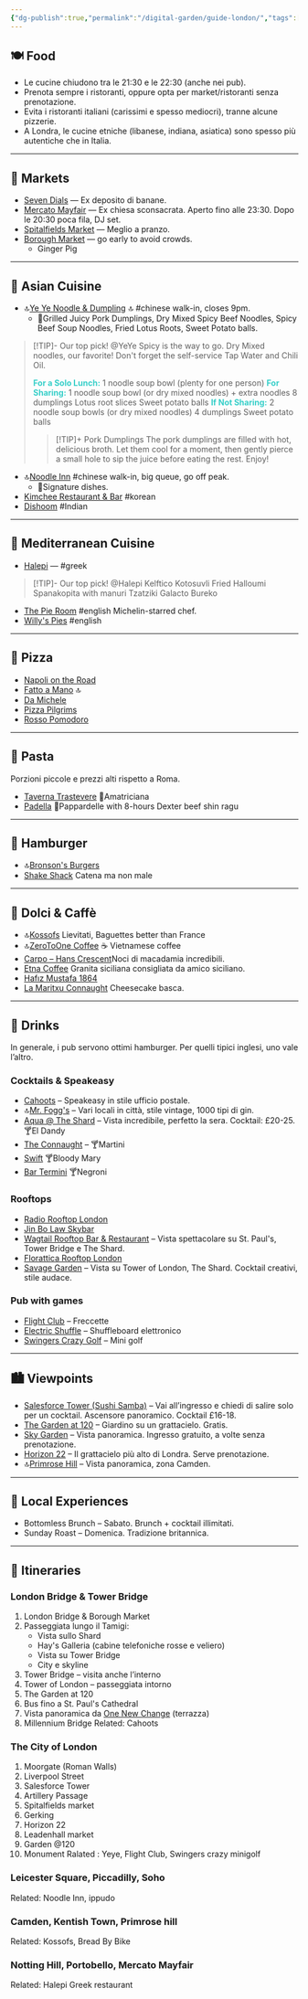 ```yaml
---
{"dg-publish":true,"permalink":"/digital-garden/guide-london/","tags":["resource"]}
---
```


## 🍽️ Food
- Le cucine chiudono tra le 21:30 e le 22:30 (anche nei pub).
- Prenota sempre i ristoranti, oppure opta per market/ristoranti senza prenotazione.
- Evita i ristoranti italiani (carissimi e spesso mediocri), tranne alcune pizzerie.
- A Londra, le cucine etniche (libanese, indiana, asiatica) sono spesso più autentiche che in Italia.
<!-- 
🔗 [Tutti i miei ristoranti](https://maps.app.goo.gl/yUdTQqtVX5Swvoou5)
-->
---
## 🥡 Markets
- [Seven Dials](https://www.google.com/maps/search/?api=1&query=Seven+Dials+London) — Ex deposito di banane. 
- [Mercato Mayfair](https://www.google.com/maps/search/?api=1&query=Mercato+Mayfair+London) — Ex chiesa sconsacrata. Aperto fino alle 23:30. Dopo le 20:30 poca fila, DJ set.
- [Spitalfields Market](https://www.google.com/maps/search/?api=1&query=Spitalfields+Market+London) — Meglio a pranzo.
- [Borough Market](https://www.google.com/maps/search/?api=1&query=Borough+Market+London) — go early to avoid crowds. 
	- Ginger Pig
---
## 🥢 Asian Cuisine 
- 🔝[Ye Ye Noodle & Dumpling](https://www.google.com/maps/search/?api=1&query=Ye+Ye+Noodle+%26+Dumpling+Artillery+Passage+London) 🔝 #chinese walk-in, closes 9pm.
	- 🍴Grilled Juicy Pork Dumplings, Dry Mixed Spicy Beef Noodles, Spicy Beef Soup Noodles, Fried Lotus Roots, Sweet Potato balls. 
>[!TIP]- Our top pick! @YeYe
>Spicy is the way to go. Dry Mixed noodles, our favorite! Don't forget the self-service Tap Water and Chili Oil.
> 
><font color="#36cfc9">**For a Solo Lunch:**</font>
>1 noodle soup bowl (plenty for one person)
><font color="#36cfc9">**For Sharing:**</font>
>1 noodle soup bowl (or dry mixed noodles) + extra noodles
>8 dumplings
>Lotus root slices
>Sweet potato balls
><font color="#36cfc9">**If Not Sharing:**</font>
>2 noodle soup bowls (or dry mixed noodles)
>4 dumplings
>Sweet potato balls
>>[!TIP]+ Pork Dumplings
>>The pork dumplings are filled with hot, delicious broth. Let them cool for a moment, then gently pierce a small hole to sip the juice before eating the rest. Enjoy!
- 🔝[Noodle Inn](https://www.google.com/maps/search/?api=1&query=Noodle+Inn+London) #chinese walk-in, big queue, go off peak. 
	- 🍴Signature dishes.
- [Kimchee Restaurant & Bar](https://www.google.com/maps/search/?api=1&query=Kimchee+Restaurant+%26+Bar+London) #korean
- [Dishoom](https://www.google.com/maps/search/?api=1&query=Dishoom+London) #Indian
---
## 🌊 Mediterranean Cuisine 
- [Halepi](https://www.google.com/maps/search/?api=1&query=Halepi+London) — #greek
> [!TIP]- Our top pick! @Halepi 
> Kelftico 
> Kotosuvli
> Fried Halloumi
> Spanakopita with manuri
> Tzatziki 
> Galacto Bureko
- [The Pie Room](https://www.google.com/maps/search/?api=1&query=The+Pie+Room+London) #english Michelin-starred chef. 
- [Willy's Pies](https://maps.app.goo.gl/Q2cVvwS9AtGjpNj66) #english 

---
## 🍕 Pizza
- [Napoli on the Road](https://www.google.com/maps/search/?api=1&query=Napoli+on+the+Road+London)
- [Fatto a Mano](https://www.google.com/maps/search/?api=1&query=Fatto+a+Mano+King%27s+Cross+London) 🔝
- [Da Michele](https://www.google.com/maps/search/?api=1&query=Da+Michele+London)
- [Pizza Pilgrims](https://www.google.com/maps/search/?api=1&query=Pizza+Pilgrims+London)
- [Rosso Pomodoro](https://www.google.com/maps/search/?api=1&query=Rosso+Pomodoro+London)
---
## 🍝 Pasta
Porzioni piccole e prezzi alti rispetto a Roma.
- [Taverna Trastevere](https://maps.app.goo.gl/yw2xzqfyd7H8daun6) 🍴Amatriciana 
- [Padella](https://www.google.com/maps/search/?api=1&query=Padella+Shoreditch+London) 🍴Pappardelle with 8-hours Dexter beef shin ragu
---
## 🍔 Hamburger 
- 🔝[Bronson's Burgers](https://maps.app.goo.gl/x9DM9nwP1askLWnv6)
- [Shake Shack](https://www.google.com/maps/search/?api=1&query=Shake+Shack+London) Catena ma non male 
---
## 🍰 Dolci & Caffè
<!-- 
🔗 [Tutti i miei dolci & caffè](https://maps.app.goo.gl/JSVDmn7t5oDPKYrYA)
-->
- 🔝[Kossofs](https://www.google.com/maps/search/?api=1&query=Kossofs+London) Lievitati, Baguettes better than France
- 🔝[ZeroToOne Coffee](https://www.google.com/maps/search/?api=1&query=ZeroToOne+Coffee+London) ☕ Vietnamese coffee
- [Carpo – Hans Crescent](https://www.google.com/maps/search/?api=1&query=Carpo+Hans+Crescent+London)Noci di macadamia incredibili.
- [Etna Coffee](https://www.google.com/maps/search/?api=1&query=Etna+Coffee+London) Granita siciliana consigliata da amico siciliano.
- [Hafız Mustafa 1864](https://www.google.com/maps/search/?api=1&query=Hafiz+Mustafa+1864+Knightsbridge+London)
- [La Maritxu Connaught](https://www.google.com/maps/search/?api=1&query=La+Maritxu+Connaught+London) Cheesecake basca.
---
## 🍻 Drinks
In generale, i pub servono ottimi hamburger. Per quelli tipici inglesi, uno vale l’altro.
<!-- 
🔗 [Tutti i miei pub](https://maps.app.goo.gl/1Jzu97u9jSin3Dkd8)
-->
### Cocktails & Speakeasy
- [Cahoots](https://www.google.com/maps/search/?api=1&query=Cahoots+London) – Speakeasy in stile ufficio postale.
- 🔝[Mr. Fogg's](https://www.google.com/maps/search/?api=1&query=Mr.+Fogg%27s+London) – Vari locali in città, stile vintage, 1000 tipi di gin.
- [Aqua @ The Shard](https://www.google.com/maps/search/?api=1&query=Aqua+Shard+London) – Vista incredibile, perfetto la sera. Cocktail: £20-25. 🍸El Dandy
- [The Connaught](https://maps.app.goo.gl/TTgaqzCaaBpHsaYt6) – 🍸Martini 
- [Swift](https://maps.app.goo.gl/EUbpge3LMtc3FQiQA) 🍸Bloody Mary
- [Bar Termini](https://maps.app.goo.gl/SaoXPDcrsoKF63Cm7) 🍸Negroni
### Rooftops
- [Radio Rooftop London](https://www.google.com/maps/search/?api=1&query=Radio+Rooftop+London)
- [Jin Bo Law Skybar](https://www.google.com/maps/search/?api=1&query=Jin+Bo+Law+Skybar+London)
- [Wagtail Rooftop Bar & Restaurant](https://www.google.com/maps/search/?api=1&query=Wagtail+Rooftop+Bar+%26+Restaurant+London) – Vista spettacolare su St. Paul's, Tower Bridge e The Shard.
- [Florattica Rooftop London](https://www.google.com/maps/search/?api=1&query=Florattica+Rooftop+London)
- [Savage Garden](https://www.google.com/maps/search/?api=1&query=Savage+Garden+Rooftop+Bar+London) – Vista su Tower of London, The Shard. Cocktail creativi, stile audace.
### Pub with games 
- [Flight Club](https://www.google.com/maps/search/?api=1&query=Flight+Club+London) – Freccette
- [Electric Shuffle](https://www.google.com/maps/search/?api=1&query=Electric+Shuffle+London) – Shuffleboard elettronico
- [Swingers Crazy Golf](https://www.google.com/maps/search/?api=1&query=Swingers+Crazy+Golf+London) – Mini golf

---
## 🏙️ Viewpoints 
- [Salesforce Tower (Sushi Samba)](https://www.google.com/maps/search/?api=1&query=Salesforce+Tower+Sushi+Samba+London) – Vai all’ingresso e chiedi di salire solo per un cocktail. Ascensore panoramico. Cocktail £16-18.
- [The Garden at 120](https://www.google.com/maps/search/?api=1&query=The+Garden+at+120+London) – Giardino su un grattacielo. Gratis.
- [Sky Garden](https://www.google.com/maps/search/?api=1&query=Sky+Garden+London) – Vista panoramica. Ingresso gratuito, a volte senza prenotazione.
- [Horizon 22](https://www.google.com/maps/search/?api=1&query=Horizon+22+London) – Il grattacielo più alto di Londra. Serve prenotazione.
- 🔝[Primrose Hill](https://www.google.com/maps/search/?api=1&query=Primrose+Hill+London) – Vista panoramica, zona Camden.

---
## 🧺 Local Experiences
- Bottomless Brunch – Sabato. Brunch + cocktail illimitati.
- Sunday Roast – Domenica. Tradizione britannica.

---
## 📍 Itineraries
### London Bridge & Tower Bridge
1. London Bridge & Borough Market
2. Passeggiata lungo il Tamigi:
	- Vista sullo Shard
	- Hay's Galleria (cabine telefoniche rosse e veliero)
	- Vista su Tower Bridge
	- City e skyline
3. Tower Bridge – visita anche l’interno
4. Tower of London – passeggiata intorno
5. The Garden at 120
6. Bus fino a St. Paul's Cathedral
7. Vista panoramica da [One New Change](https://www.google.com/maps/search/?api=1&query=One+New+Change+London) (terrazza)
8. Millennium Bridge
Related: Cahoots 
### The City of London
1. Moorgate (Roman Walls)
2. Liverpool Street 
3. Salesforce Tower 
4. Artillery Passage 
5. Spitalfields market 
6. Gerking 
7. Horizon 22
8. Leadenhall market 
9. Garden @120
10. Monument 
Ralated : Yeye, Flight Club, Swingers crazy minigolf 
### Leicester Square, Piccadilly, Soho
Related: Noodle Inn, ippudo
### Camden, Kentish Town, Primrose hill
Related: Kossofs, Bread By Bike 
### Notting Hill, Portobello, Mercato Mayfair
Related: Halepi Greek restaurant